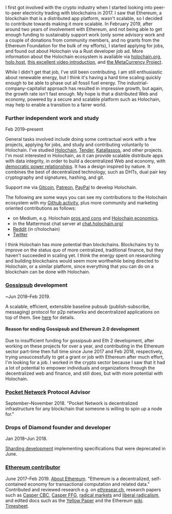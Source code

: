 I first got involved with the
crypto industry when I started
looking into peer-to-peer
electricity trading with
blockchains in 2017. I saw that Ethereum, a blockchain that is
a distributed app platform, wasn't scalable, so I decided to
contribute towards making it more scalable. In February 2019,
after around two years of involvement with Ethereum, and not
being able to get enough funding to sustainably support work 
(only some advisory work and a couple of donations from 
community members, and no grants from the Ethereum Foundation 
for the bulk of my efforts), I started applying for jobs, and 
found out about Holochain via a Rust developer job ad. 
More information about the Holochain ecosystem is available via [holochain.org](https://holochain.org), [holo.host](https://holo.host), [this excellent video introduction](https://www.youtube.com/watch?v=W3X5_zAUjlw), and [the MetaCurrency Project](http://metacurrency.org/).

While I
didn't get that job, I've still been contributing. I am still 
enthusiastic about renewable energy, but I think it's having a
hard time scaling quickly enough to be able to phase out all 
fossil fuel energy. The industrial-company-capitalist approach 
has resulted in impressive growth, but again, the growth rate 
isn't fast enough. My hope is that a distributed Web and 
economy, powered by a secure and scalable platform such as 
Holochain, may help to enable a transition to a fairer world.

### Further independent work and study
Feb 2019–present

General tasks involved include doing some contractual work with a few projects, applying for jobs, and study and contributing voluntarily to Holochain. I've studied [Holochain](https://holochain.org/), [Tender](https://www.tender.buzz/), [Katallassos](https://katallassos.com/), and other projects. I'm most interested in Holochain, as it can provide scalable distribute apps with data integrity, in order to build a decentralized Web and economy, with [democratic power relationships](https://blog.p2pfoundation.net/holochain-the-perfect-framework-for-decentralised-cooperation-at-scale/2018/06/26?cn-reloaded=1&cn-reloaded=1). It has a design inspired by nature. It combines the best of decentralized technology, such as DHTs, dual pair key cryptography and signatures, hashing, and git.

Support me via [Gitcoin](https://gitcoin.co/grants/106/holochain-core-development), [Patreon](https://www.patreon.com/), [PayPal](https://www.paypal.me/jamesray1) to develop Holochain.

The following are some ways you can see my contributions to the Holochain ecosystem with my [Github activity](https://github.com/jamesray1), plus more community and marketing oriented contributions as follows:
- on Medium, e.g. Holochain [pros and cons](https://medium.com/@james.ray/holochain-pros-and-cons-569973763a38?source=---------3------------------) and [Holochain economics](https://medium.com/@james.ray/holochain-economics-671ef4a66974).
- in the Mattermost chat server at [chat.holochain.org/](https://chat.holochain.org/)
- [Reddit](https://www.reddit.com/user/jamescray1/) (in r/holochain)
- [Twitter](https://twitter.com/JamesChrRay)

I think Holochain has more potential than blockchains. Blockchains try to improve on the status quo of more centralized, traditional finance, but they haven't succeeded in scaling yet. I think the energy spent on researching and building blockchains would seem more worthwhile being directed to Holochain, or a similar platform, since everything that you can do on a blockchain can be done with Holochain.

### <a href="https://github.com/libp2p/rust-libp2p/pull/767">Gossipsub</a> development

~Jun 2018–Feb 2019.

A scalable, efficient, extensible baseline pubsub (publish-subscribe, messaging) protocol for p2p networks and decentralized applications on top of them. See <a href="https://github.com/libp2p/rust-libp2p/pull/767">here</a> for details. <!--<a href="https://docs.google.com/spreadsheets/d/1Fv8XqLkMjdBkGPkVWfJulJU-5Qv6TSUR4oD5uKSEHW0/edit#gid=58883616">Timesheet (includes Drops of Diamond)</a>.-->

#### Reason for ending Gossipsub and Ethereum 2.0 development

Due to insufficient funding for gossipsub and Eth 2 development, after working on these projects for over a year, and contributing in the Ethereum sector part-time then full time since June 2017 and Feb 2018, respectively, trying unsuccessfully to get a grant or job with Ethereum after much effort, I'm looking for a job. I worked in the crypto sector because I saw that it had a lot of potential to empower individuals and organizations through the decentralized web and finance, and still does, but with more potential with Holochain.

### <a href="http://pokt.network" target="_blank" rel="noopener noreferrer">Pocket Network</a> Protocol Advisor

September–November 2018. "Pocket Network is decentralized infrastructure for any blockchain that someone is willing to spin up a node for."

### Drops of Diamond founder and developer

Jan 2018–Jun 2018.

[Sharding development](https://github.com/Drops-of-Diamond/Diamond-drops) implementing specifications that were deprecated in June.

### <a href="https://github.com/jamesray1/work-log" target="_blank" rel="noopener noreferrer">Ethereum contributor</a>

June 2017–Feb 2019. <a href="https://github.com/ethereum/wiki/wiki/Ethereum-introduction" target="_blank" rel="noopener noreferrer">About Ethereum</a>. "Ethereum is a decentralized, self-contained economy for transactional computation and related data." Contributed and reviewed research e.g. on <a href="https://ethresear.ch/u/jamesray1/activity">ethresear.ch</a>, research papers such as <a href="https://github.com/ethereum/research/blob/master/papers/cbc-consensus/AbstractCBC.pdf">Casper CBC</a>, <a href="https://arxiv.org/pdf/1710.09437.pdf">Casper FFG</a>, <a href="http://radicalmarkets.com/">radical markets</a> and <a href="https://papers.ssrn.com/sol3/papers.cfm?abstract_id=3243656">liberal radicalism</a>, and edited docs such as the <a href="https://github.com/ethereum/yellowpaper">Yellow Paper</a> and the Ethereum <a href="https://github.com/ethereum/wiki/wiki">wiki</a>. <a href="https://tinyurl.com/Ethtimesht">Timesheet</a>.
